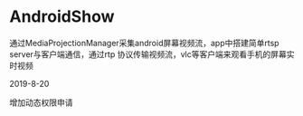 # AndroidShow
通过MediaProjectionManager采集android屏幕视频流，app中搭建简单rtsp server与客户端通信，通过rtp 协议传输视频流，vlc等客户端来观看手机的屏幕实时视频

2019-8-20

增加动态权限申请
